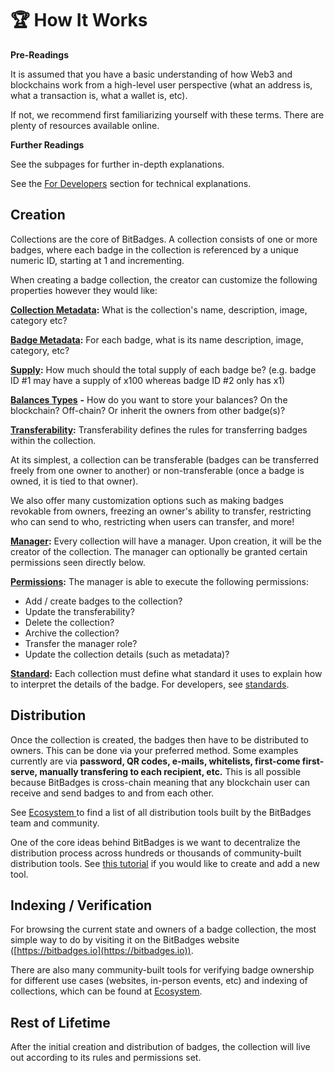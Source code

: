 # 🏆 How It Works

**Pre-Readings**

It is assumed that you have a basic understanding of how Web3 and blockchains work from a high-level user perspective (what an address is, what a transaction is, what a wallet is, etc).

If not, we recommend first familiarizing yourself with these terms. There are plenty of resources available online.

**Further Readings**

See the subpages for further in-depth explanations.

See the [For Developers](broken-reference) section for technical explanations.

## Creation

Collections are the core of BitBadges. A collection consists of one or more badges, where each badge in the collection is referenced by a unique numeric ID, starting at 1 and incrementing.

When creating a badge collection, the creator can customize the following properties however they would like:

[**Collection Metadata**](page-1.md)**:** What is the collection's name, description, image, category etc?

[**Badge Metadata**](page-1.md)**:** For each badge, what is its name description, image, category, etc?

[**Supply**](total-supplys.md)**:** How much should the total supply of each badge be? (e.g. badge ID #1 may have a supply of x100 whereas badge ID #2 only has x1)

[**Balances Types**](balances-types.md) **-** How do you want to store your balances? On the blockchain? Off-chain? Or inherit the owners from other badge(s)?

[**Transferability**](transferability.md)**:** Transferability defines the rules for transferring badges within the collection.&#x20;

At its simplest, a collection can be transferable (badges can be transferred freely from one owner to another) or non-transferable (once a badge is owned, it is tied to that owner).

We also offer many customization options such as making badges revokable from owners, freezing an owner's ability to transfer, restricting who can send to who, restricting when users can transfer, and more!

[**Manager**](permissions.md)**:** Every collection will have a manager. Upon creation, it will be the creator of the collection. The manager can optionally be granted certain permissions seen directly below.

[**Permissions**](permissions.md)**:** The manager is able to execute the following permissions:

* Add / create badges to the collection?
* Update the transferability?
* Delete the collection?
* Archive the collection?
* Transfer the manager role?
* Update the collection details (such as metadata)?

[**Standard**](standards.md)**:** Each collection must define what standard it uses to explain how to interpret the details of the badge. For developers, see [standards](../../for-developers/need-to-know/standards.md).

## Distribution&#x20;

Once the collection is created, the badges then have to be distributed to owners. This can be done via your preferred method. Some examples currently are via **password, QR codes, e-mails, whitelists, first-come first-serve, manually transfering to each recipient, etc.** This is all possible because BitBadges is cross-chain meaning that any blockchain user can receive and send badges to and from each other.

See [Ecosystem ](../ecosystem.md)to find a list of all distribution tools built by the BitBadges team and community.

One of the core ideas behind BitBadges is we want to decentralize the distribution process across hundreds or thousands of community-built distribution tools. See [this tutorial](../../for-developers/tutorials/build-a-distribution-tool.md) if you would like to create and add a new tool.

## Indexing / Verification&#x20;

For browsing the current state and owners of a badge collection, the most simple way to do by visiting it on the BitBadges website ([https://bitbadges.io](https://bitbadges.io)).

There are also many community-built tools for verifying badge ownership for different use cases (websites, in-person events, etc) and indexing of collections, which can be found at [Ecosystem](../ecosystem.md).

## Rest of Lifetime

After the initial creation and distribution of badges, the collection will live out according to its rules and permissions set.
